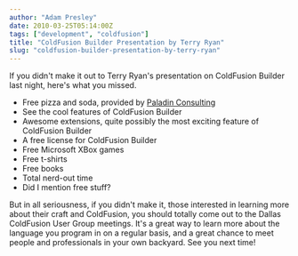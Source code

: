 ```yaml
---
author: "Adam Presley"
date: 2010-03-25T05:14:00Z
tags: ["development", "coldfusion"]
title: "ColdFusion Builder Presentation by Terry Ryan"
slug: "coldfusion-builder-presentation-by-terry-ryan"
---
```


If you didn't make it out to Terry Ryan's presentation on ColdFusion
Builder last night, here's what you missed.

* Free pizza and soda, provided by [Paladin Consulting](http://www.paladin-inc.com/)
* See the cool features of ColdFusion Builder
* Awesome extensions, quite possibly the most exciting feature of ColdFusion Builder
* A free license for ColdFusion Builder
* Free Microsoft XBox games
* Free t-shirts
* Free books
* Total nerd-out time
* Did I mention free stuff?

But in all seriousness, if you didn't make it, those interested in
learning more about their craft and ColdFusion, you should totally come
out to the Dallas ColdFusion User Group meetings. It's a great way to
learn more about the language you program in on a regular basis, and a
great chance to meet people and professionals in your own backyard.
See you next time!
